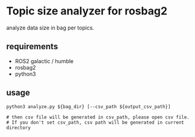 # Topic size analyzer for rosbag2

analyze data size in bag per topics.

## requirements

- ROS2 galactic / humble
- rosbag2
- python3

## usage

```shell
python3 analyze.py ${bag_dir} [--csv_path ${output_csv_path}] 

# then csv file will be generated in csv_path, please open csv file.
# If you don't set csv_path, csv path will be generated in current directory
```
